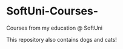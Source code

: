 # SoftUni-Courses-
Courses from my education @ SoftUni

This repository also contains dogs and cats! 
